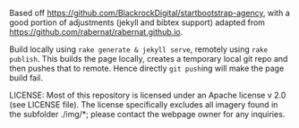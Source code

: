Based off https://github.com/BlackrockDigital/startbootstrap-agency, with a good portion of adjustments (jekyll and bibtex support) adapted from https://github.com/rabernat/rabernat.github.io.

Build locally using `rake generate & jekyll serve`, remotely using `rake publish`. This builds the page locally, creates a temporary local git repo and then pushes that to remote. Hence directly `git push`ing will make the page build fail.

LICENSE: Most of this repository is licensed under an Apache license v 2.0 (see LICENSE file).  The license specifically excludes all imagery found in the subfolder ./img/*; please contact the webpage owner for any inquiries.
